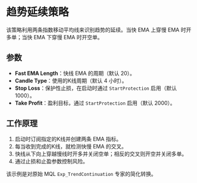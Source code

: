 # 趋势延续策略

该策略利用两条指数移动平均线来识别趋势的延续。当快 EMA 上穿慢 EMA 时开多单；当快 EMA 下穿慢 EMA 时开空单。

## 参数
- **Fast EMA Length**：快线 EMA 的周期（默认 20）。
- **Candle Type**：使用的K线周期（默认 4 小时）。
- **Stop Loss**：保护性止损，在启动时通过 `StartProtection` 启用（默认 1000）。
- **Take Profit**：盈利目标，通过 `StartProtection` 启用（默认 2000）。

## 工作原理
1. 启动时订阅指定的K线并创建两条 EMA 指标。
2. 每当收到完成的K线，就检测快慢 EMA 的交叉。
3. 快线从下向上穿越慢线时开多并关闭空单；相反的交叉则开空并关闭多单。
4. 通过止损和止盈参数控制风险。

该示例是对原始 MQL `Exp_TrendContinuation` 专家的简化转换。
